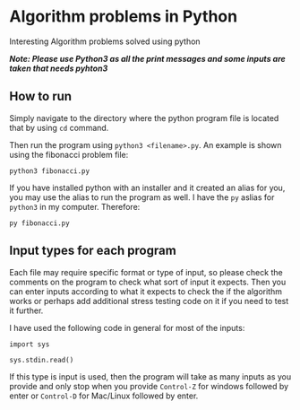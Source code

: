 # Algorithm problems in Python
Interesting Algorithm problems solved using python

***Note: Please use Python3 as all the print messages and some inputs are taken that needs pyhton3*** 

## How to run
Simply navigate to the directory where the python program file is located that by using `cd` command.

Then run the program using `python3 <filename>.py`. An example is shown using the fibonacci problem file:
```
python3 fibonacci.py
```

If you have installed python with an installer and it created an alias for you, you may use the alias to run the program as well. I have the `py` aslias for `python3` in my computer. Therefore:
```
py fibonacci.py
```

## Input types for each program
Each file may require specific format or type of input, so please check the comments on the program to check what sort of input it expects. Then you can enter inputs according to what it expects to check the if the algorithm works or perhaps add additional stress testing code on it if you need to test it further.

I have used the following code in general for most of the inputs:
```
import sys

sys.stdin.read()
```

If this type is input is used, then the program will take as many inputs as you provide and only stop when you provide `Control-Z` for windows followed by enter or `Control-D` for Mac/Linux followed by enter.

